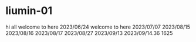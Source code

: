 # liumin-01
hi all
welcome to here
2023/06/24
welcome to here
2023/07/07
2023/08/15
2023/08/16
2023/08/17
2023/08/27
2023/09/13
2023/09/14.36
1625

